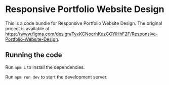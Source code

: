 
  # Responsive Portfolio Website Design

  This is a code bundle for Responsive Portfolio Website Design. The original project is available at https://www.figma.com/design/TyxKCNocrhKuzCOYiHhF2F/Responsive-Portfolio-Website-Design.

  ## Running the code

  Run `npm i` to install the dependencies.

  Run `npm run dev` to start the development server.
  